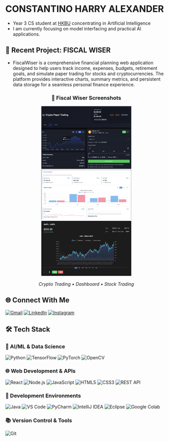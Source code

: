 # CONSTANTINO HARRY ALEXANDER 

- Year 3 CS student at [HKBU](https://www.comp.hkbu.edu.hk/v1/) concentrating in Artificial Intelligence
- I am currently focusing on model interfacing and practical AI applications.

## 💼 Recent Project: **FISCAL WISER**
- FiscalWiser is a comprehensive financial planning web application designed to help users track income, expenses, budgets, retirement goals, and simulate paper trading for stocks and cryptocurrencies. The platform provides interactive charts, summary metrics, and persistent data storage for a seamless personal finance experience.
  

<div align="center">

### 🚀 Fiscal Wiser Screenshots

<img src="./demoCryptoTrading.jpeg" width="280" />
<img src="./demoDashboard.jpeg" width="280" />
<img src="./demoStockTrading.png" width="280" />

<br>

<em>Crypto Trading • Dashboard • Stock Trading</em>

</div>

## 🌐 Connect With Me

[![Gmail](https://img.shields.io/badge/Gmail-harryconstantino16@gmail.com-D14836?style=flat-square&logo=gmail&logoColor=white)](mailto:harryconstantino16@gmail.com)
[![LinkedIn](https://img.shields.io/badge/LinkedIn-Harry%20Alexander%20Constantino-0077B5?style=flat-square&logo=linkedin&logoColor=white)](https://www.linkedin.com/in/harry-alexander-constantino/)
[![Instagram](https://img.shields.io/badge/Instagram-@ConstantinoHarry-E4405F?style=flat-square&logo=instagram&logoColor=white)](https://www.instagram.com/constantinoharry/)


## 🛠️ Tech Stack

### 🤖 AI/ML & Data Science
![Python](https://img.shields.io/badge/Python-3776AB?style=for-the-badge&logo=python&logoColor=white)
![TensorFlow](https://img.shields.io/badge/TensorFlow-FF6F00?style=for-the-badge&logo=tensorflow&logoColor=white)
![PyTorch](https://img.shields.io/badge/PyTorch-EE4C2C?style=for-the-badge&logo=pytorch&logoColor=white)
![OpenCV](https://img.shields.io/badge/OpenCV-5C3EE8?style=for-the-badge&logo=opencv&logoColor=white)

### 🌐 Web Development & APIs
![React](https://img.shields.io/badge/React-20232A?style=for-the-badge&logo=react&logoColor=61DAFB)
![Node.js](https://img.shields.io/badge/Node.js-339933?style=for-the-badge&logo=nodedotjs&logoColor=white)
![JavaScript](https://img.shields.io/badge/JavaScript-F7DF1E?style=for-the-badge&logo=javascript&logoColor=black)
![HTML5](https://img.shields.io/badge/HTML5-E34F26?style=for-the-badge&logo=html5&logoColor=white)
![CSS3](https://img.shields.io/badge/CSS3-1572B6?style=for-the-badge&logo=css3&logoColor=white)
![REST API](https://img.shields.io/badge/REST_API-FF6C37?style=for-the-badge&logo=json&logoColor=white)


### 🔧 Development Environments
![Java](https://img.shields.io/badge/Java-ED8B00?style=for-the-badge&logo=openjdk&logoColor=white)
![VS Code](https://img.shields.io/badge/VS_Code-007ACC?style=for-the-badge&logo=visualstudiocode&logoColor=white)
![PyCharm](https://img.shields.io/badge/PyCharm-000000?style=for-the-badge&logo=pycharm&logoColor=white)
![IntelliJ IDEA](https://img.shields.io/badge/IntelliJ_IDEA-000000?style=for-the-badge&logo=intellijidea&logoColor=white)
![Eclipse](https://img.shields.io/badge/Eclipse-2C2255?style=for-the-badge&logo=eclipse&logoColor=white)
![Google Colab](https://img.shields.io/badge/Google_Colab-F9AB00?style=for-the-badge&logo=googlecolab&logoColor=white)

### 📚 Version Control & Tools
![Git](https://img.shields.io/badge/Git-F05032?style=for-the-badge&logo=git&logoColor=white)
<!---
ConstantinoHarry/ConstantinoHarry is a ✨ special ✨ repository because its `README.md` (this file) appears on your GitHub profile.
You can click the Preview link to take a look at your changes.
--->
